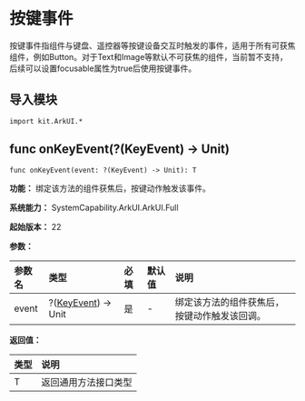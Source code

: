# 按键事件

按键事件指组件与键盘、遥控器等按键设备交互时触发的事件，适用于所有可获焦组件，例如Button。对于Text和Image等默认不可获焦的组件，当前暂不支持，后续可以设置focusable属性为true后使用按键事件。

## 导入模块

```cangjie
import kit.ArkUI.*
```

## func onKeyEvent(?(KeyEvent) -> Unit)

```cangjie
func onKeyEvent(event: ?(KeyEvent) -> Unit): T
```

**功能：** 绑定该方法的组件获焦后，按键动作触发该事件。

**系统能力：** SystemCapability.ArkUI.ArkUI.Full

**起始版本：** 22

**参数：**

|参数名|类型|必填|默认值|说明|
|:---|:---|:---|:---|:---|
|event|?([KeyEvent](./cj-common-types.md#class-keyevent)) -> Unit|是|-|绑定该方法的组件获焦后，按键动作触发该回调。|

**返回值：**

|类型|说明|
|:---|:---|
|T|返回通用方法接口类型|